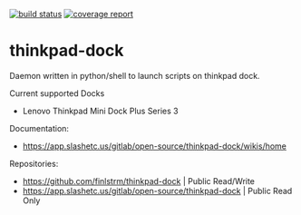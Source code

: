 [![build status](https://app.slashetc.us/gitlab/open-source/thinkpad-dock/badges/master/build.svg)](https://app.slashetc.us/gitlab/open-source/thinkpad-dock/commits/master) [![coverage report](https://app.slashetc.us/gitlab/open-source/thinkpad-dock/badges/master/coverage.svg)](https://app.slashetc.us/gitlab/open-source/thinkpad-dock/commits/master)

# thinkpad-dock

Daemon written in python/shell to launch scripts on thinkpad dock.

Current supported Docks
   - Lenovo Thinkpad Mini Dock Plus Series 3

Documentation:
   - https://app.slashetc.us/gitlab/open-source/thinkpad-dock/wikis/home

Repositories:
   - https://github.com/finlstrm/thinkpad-dock                 | Public Read/Write
   - https://app.slashetc.us/gitlab/open-source/thinkpad-dock  | Public Read Only
